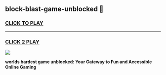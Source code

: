 
## block-blast-game-unblocked 👋
<h3>
<a href="https://premium.freeplayer.one?title=block-blast-game-unblocked&ref=14F">CLICK TO PLAY</a></h3>
<hr>

<h3>
<a href="https://premium.freeplayer.one?title=block-blast-game-unblocked&ref=14F">CLICK 2 PLAY</a>
  
</h3>

<a href="https://premium.freeplayer.one?title=block-blast-game-unblocked&ref=12F/"><img src="https://clearcache.store/games.png"></a>


**worlds hardest game unblocked: Your Gateway to Fun and Accessible Online Gaming**
